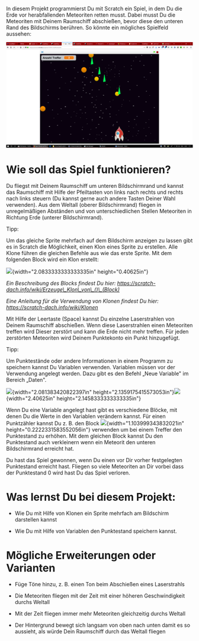In diesem Projekt programmierst Du mit Scratch ein Spiel, in dem Du die
Erde vor herabfallenden Meteoriten retten musst. Dabei musst Du die
Meteoriten mit Deinem Raumschiff abschießen, bevor diese den unteren
Rand des Bildschirms berühren. So könnte ein mögliches Spielfeld
aussehen:

![](media/screenshot.png)

Wie soll das Spiel funktionieren?
=================================

Du fliegst mit Deinem Raumschiff um unteren Bildschirmrand und kannst
das Raumschiff mit Hilfe der Pfeiltasten von links nach rechts und
rechts nach links steuern (Du kannst gerne auch andere Tasten Deiner
Wahl verwenden). Aus dem Weltall (oberer Bildschirmrand) fliegen in
unregelmäßigen Abständen und von unterschiedlichen Stellen Meteoriten in
Richtung Erde (unterer Bildschirmrand).

Tipp:

Um das gleiche Sprite mehrfach auf dem Bildschirm anzeigen zu lassen
gibt es in Scratch die Möglichkeit, einen Klon eines Sprite zu
erstellen. Alle Klone führen die gleichen Befehle aus wie das erste
Sprite. Mit dem folgenden Block wird ein Klon erstellt:

![](media/image2.png){width="2.0833333333333335in" height="0.40625in"}

*Ein Beschreibung des Blocks findest Du hier:
https://scratch-dach.info/wiki/Erzeuge\_Klon\_von\_()\_(Block)*

*Eine Anleitung für die Verwendung von Klonen findest Du hier:
https://scratch-dach.info/wiki/Klonen*

Mit Hilfe der Leertaste (Space) kannst Du einzelne Laserstrahlen von
Deinem Raumschiff abschießen. Wenn diese Laserstrahlen einen Meteoriten
treffen wird Dieser zerstört und kann die Erde nicht mehr treffen. Für
jeden zerstörten Meteoriten wird Deinem Punktekonto ein Punkt
hinzugefügt.

Tipp:

Um Punktestände oder andere Informationen in einem Programm zu speichern
kannst Du Variablen verwenden. Variablen müssen vor der Verwendung
angelegt werden. Dazu gibt es den Befehl „Neue Variable" im Bereich
„Daten".

![](media/image3.png){width="2.081383420822397in"
height="2.1359175415573053in"}![](media/image4.png){width="2.40625in"
height="2.1458333333333335in"}

Wenn Du eine Variable angelegt hast gibt es verschiedene Blöcke, mit
denen Du die Werte in den Variablen verändern kannst. Für einen
Punktzähler kannst Du z. B. den Block
![](media/image5.png){width="1.103999343832021in"
height="0.2222331583552056in"} verwenden um bei einem Treffer den
Punktestand zu erhöhen. Mit dem gleichen Block kannst Du den Punktestand
auch verkleinern wenn ein Meteorit den unteren Bildschirmrand erreicht
hat.

Du hast das Spiel gewonnen, wenn Du einen vor Dir vorher festgelegten
Punktestand erreicht hast. Fliegen so viele Meteoriten an Dir vorbei
dass der Punktestand 0 wird hast Du das Spiel verloren.

Was lernst Du bei diesem Projekt:
=================================

-   Wie Du mit Hilfe von Klonen ein Sprite mehrfach am Bildschirm
    darstellen kannst

-   Wie Du mit Hilfe von Variablen den Punktestand speichern kannst.

Mögliche Erweiterungen oder Varianten
=====================================

-   Füge Töne hinzu, z. B. einen Ton beim Abschießen eines Laserstrahls

-   Die Meteoriten fliegen mit der Zeit mit einer höheren
    Geschwindigkeit durchs Weltall

-   Mit der Zeit fliegen immer mehr Meteoriten gleichzeitig durchs
    Weltall

-   Der Hintergrund bewegt sich langsam von oben nach unten damit es so
    aussieht, als würde Dein Raumschiff durch das Weltall fliegen
